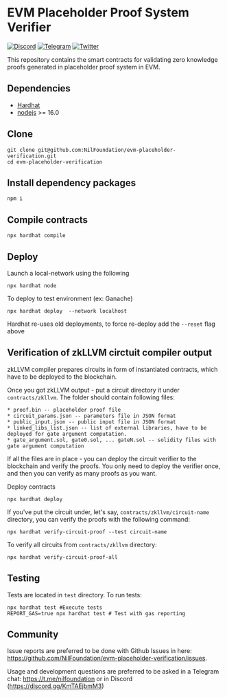 # EVM Placeholder Proof System Verifier 

[![Discord](https://img.shields.io/discord/969303013749579846.svg?logo=discord&style=flat-square)](https://discord.gg/KmTAEjbmM3)
[![Telegram](https://img.shields.io/badge/Telegram-2CA5E0?style=flat-square&logo=telegram&logoColor=dark)](https://t.me/nilfoundation)
[![Twitter](https://img.shields.io/twitter/follow/nil_foundation)](https://twitter.com/nil_foundation)

This repository contains the smart contracts for validating zero knowledge proofs 
generated in placeholder proof system in EVM. 

## Dependencies

- [Hardhat](https://hardhat.org/)
- [nodejs](https://nodejs.org/en/) >= 16.0


## Clone
```
git clone git@github.com:NilFoundation/evm-placeholder-verification.git
cd evm-placeholder-verification
```

## Install dependency packages
```
npm i
```

## Compile contracts
```
npx hardhat compile
```

## Deploy

Launch a local-network using the following
```
npx hardhat node
```

To deploy to test environment (ex: Ganache)
```
npx hardhat deploy  --network localhost 
```

Hardhat re-uses old deployments, to force re-deploy add the `--reset` flag above

## Verification of zkLLVM circtuit compiler output

zkLLVM compiler prepares circuits in form of instantiated contracts, which have to be deployed to the blockchain.

Once you got zkLLVM output - put a circuit directory it under `contracts/zkllvm`. The folder should contain following files:

```
* proof.bin -- placeholder proof file
* circuit_params.json -- parameters file in JSON format
* public_input.json -- public input file in JSON format
* linked_libs_list.json -- list of external libraries, have to be deployed for gate argument computation.
* gate_argument.sol, gate0.sol, ... gateN.sol -- solidity files with gate argument computation
```

If all the files are in place - you can deploy the circuit verifier to the blockchain and verify the proofs.
You only need to deploy the verifier once, and then you can verify as many proofs as you want.

Deploy contracts
```
npx hardhat deploy
```

If you've put the circuit under, let's say, `contracts/zkllvm/circuit-name` directory, you can verify the proofs with the following command:
```
npx hardhat verify-circuit-proof --test circuit-name
```

To verify all circuits from `contracts/zkllvm` directory:
```
npx hardhat verify-circuit-proof-all
```

## Testing

Tests are located in `test` directory. To run tests:

```
npx hardhat test #Execute tests
REPORT_GAS=true npx hardhat test # Test with gas reporting
```

## Community

Issue reports are preferred to be done with Github Issues in here: https://github.com/NilFoundation/evm-placeholder-verification/issues.

Usage and development questions are preferred to be asked in a Telegram chat: https://t.me/nilfoundation or in Discord (https://discord.gg/KmTAEjbmM3)
